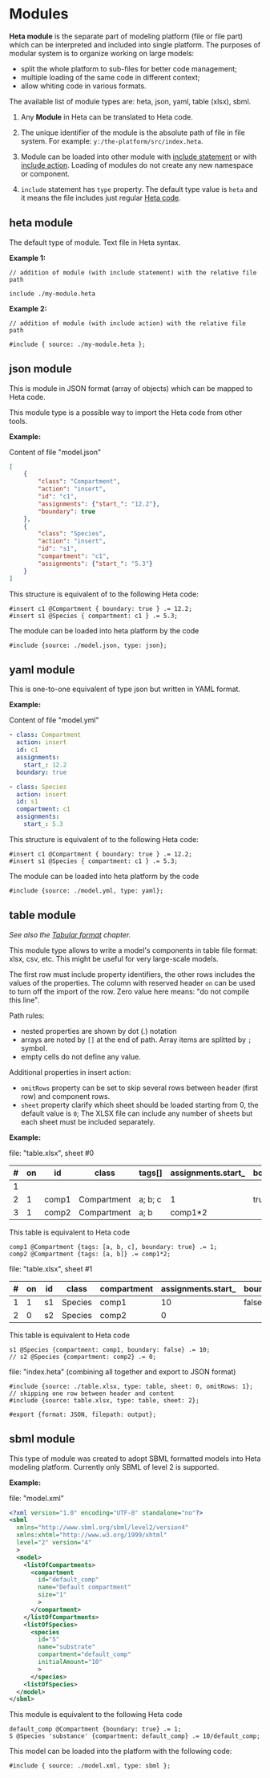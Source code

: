 # Modules

**Heta module** is the separate part of modeling platform (file or file part) which can be interpreted and
included into single platform. The purposes of modular system is to organize working on large models:

- split the whole platform to sub-files for better code management;
- multiple loading of the same code in different context;
- allow whiting code in various formats.

The available list of module types are: heta, json, yaml, table (xlsx), sbml. 

1. Any **Module** in Heta can be translated to Heta code. 

1. The unique identifier of the module is the absolute path of file in file system. For example: `y:/the-platform/src/index.heta`.

1. Module can be loaded into other module with [include statement](syntax#include-statement) or with [include action](./actions#include). Loading of modules do not create any new namespace or component.

1. `include` statement has `type` property. The default type value is `heta` and it means the file includes just regular [Heta code](syntax).

## heta module

The default type of module. Text file in Heta syntax.

**Example 1:**

```heta
// addition of module (with include statement) with the relative file path

include ./my-module.heta
```

**Example 2:**

```heta
// addition of module (with include action) with the relative file path

#include { source: ./my-module.heta };

```

## json module

This is module in JSON format (array of objects) which can be mapped to Heta code.

This module type is a possible way to import the Heta code from other tools.

**Example:**

Content of file "model.json"
```json
[
    {
        "class": "Compartment",
        "action": "insert",
        "id": "c1",
        "assignments": {"start_": "12.2"},
        "boundary": true
    },
    {
        "class": "Species",
        "action": "insert",
        "id": "s1",
        "compartment": "c1",
        "assignments": {"start_": "5.3"}
    }
]
```

This structure is equivalent of to the following Heta code:

```heta
#insert c1 @Compartment { boundary: true } .= 12.2;
#insert s1 @Species { compartment: c1 } .= 5.3;
```

The module can be loaded into heta platform by the code

```heta
#include {source: ./model.json, type: json};
```

## yaml module

This is one-to-one equivalent of type json but written in YAML format.

**Example:**

Content of file "model.yml"
```yaml
- class: Compartment
  action: insert
  id: c1
  assignments:
    start_: 12.2
  boundary: true

- class: Species
  action: insert
  id: s1
  compartment: c1
  assignments:
    start_: 5.3
```

This structure is equivalent of to the following Heta code:

```heta
#insert c1 @Compartment { boundary: true } .= 12.2;
#insert s1 @Species { compartment: c1 } .= 5.3;
```

The module can be loaded into heta platform by the code

```heta
#include {source: ./model.yml, type: yaml};
```

## table module

_See also the [Tabular format](tabular-format) chapter._

This module type allows to write a model's components in table file format: xlsx, csv, etc.
This might be useful for very large-scale models.

The first row must include property identifiers, the other rows includes the values of the properties.
The column with reserved header `on` can be used to turn off the import of the row. Zero value here means: "do not compile this line".

Path rules:

- nested properties are shown by dot (.) notation
- arrays are noted by `[]` at the end of path. Array items are splitted by `;` symbol.
- empty cells do not define any value.

Additional properties in insert action:

- `omitRows` property can be set to skip several rows between header (first row) and component rows.
- `sheet` property clarify which sheet should be loaded starting from 0, the default value is `0`; 
The XLSX file can include any number of sheets but each sheet must be included separately.

**Example:**

file: "table.xlsx", sheet #0

|#| on | id | class | tags[] | assignments.start_ | boundary |
|---|---|---|---|---|---|---|
|1|
|2| 1 | comp1 | Compartment | a; b; c | 1 | true |
|3| 1 | comp2 | Compartment | a; b | comp1*2 | |

This table is equivalent to Heta code

```heta
comp1 @Compartment {tags: [a, b, c], boundary: true} .= 1;
comp2 @Compartment {tags: [a, b]} .= comp1*2;
```

file: "table.xlsx", sheet #1

|#| on | id | class | compartment | assignments.start_ | boundary |
|---|---|---|---|---|---|---|
|1| 1| s1 | Species | comp1 | 10 | false |
|2| 0| s2 | Species | comp2 | 0  | |

This table is equivalent to Heta code

```heta
s1 @Species {compartment: comp1, boundary: false} .= 10;
// s2 @Species {compartment: comp2} .= 0;
```

file: "index.heta" (combining all together and export to JSON format)
```heta
#include {source: ./table.xlsx, type: table, sheet: 0, omitRows: 1}; // skipping one row between header and content
#include {source: table.xlsx, type: table, sheet: 2};

#export {format: JSON, filepath: output};
```

## sbml module

This type of module was created to adopt SBML formatted models into Heta modeling platform. Currently only SBML of level 2 is supported.

**Example:**

file: "model.xml"
```xml
<?xml version="1.0" encoding="UTF-8" standalone="no"?>
<sbml 
  xmlns="http://www.sbml.org/sbml/level2/version4" 
  xmlns:xhtml="http://www.w3.org/1999/xhtml" 
  level="2" version="4"
  >
  <model>
    <listOfCompartments>
      <compartment
        id="default_comp"
        name="Default compartment"
        size="1"
        >
      </compartment>
    </listOfCompartments>
    <listOfSpecies>
      <species
        id="S"
        name="substrate"
        compartment="default_comp"
        initialAmount="10"
        >
      </species>
    <listOfSpecies>
  </model>
</sbml>
```

This module is equivalent to the following Heta code

```heta
default_comp @Compartment {boundary: true} .= 1;
S @Species 'substance' {compartment: default_comp} .= 10/default_comp;
```

This model can be loaded into the platform with the following code:

```heta
#include { source: ./model.xml, type: sbml };
```
